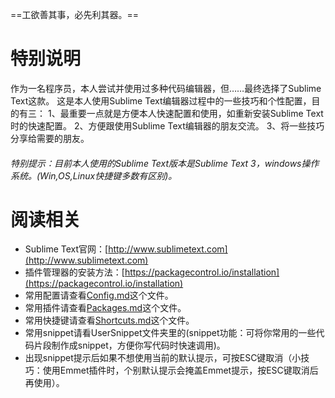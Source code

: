 ==工欲善其事，必先利其器。==

# 特别说明
作为一名程序员，本人尝试并使用过多种代码编辑器，但……最终选择了Sublime Text这款。
这是本人使用Sublime Text编辑器过程中的一些技巧和个性配置，目的有三：
1、最重要一点就是方便本人快速配置和使用，如重新安装Sublime Text时的快速配置。
2、方便跟使用Sublime Text编辑器的朋友交流。
3、将一些技巧分享给需要的朋友。

###### 特别提示：目前本人使用的Sublime Text版本是Sublime Text 3，windows操作系统。(Win,OS,Linux快捷键多数有区别)。

# 阅读相关
* Sublime Text官网：[http://www.sublimetext.com](http://www.sublimetext.com)
* 插件管理器的安装方法：[https://packagecontrol.io/installation](https://packagecontrol.io/installation)
* 常用配置请查看[Config.md](Config.md)这个文件。
* 常用插件请查看[Packages.md](Packages.md)这个文件。
* 常用快捷键请查看[Shortcuts.md](Shortcuts.md)这个文件。
* 常用snippet请看UserSnippet文件夹里的(snippet功能：可将你常用的一些代码片段制作成snippet，方便你写代码时快速调用)。
* 出现snippet提示后如果不想使用当前的默认提示，可按ESC键取消（小技巧：使用Emmet插件时，个别默认提示会掩盖Emmet提示，按ESC键取消后再使用）。
